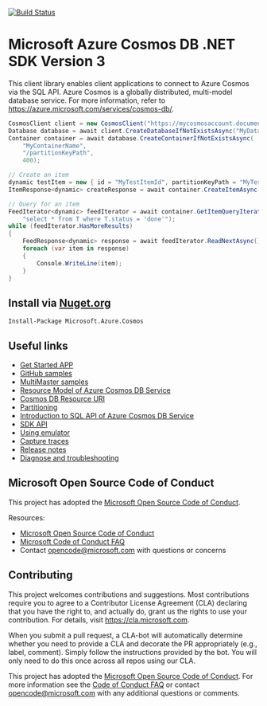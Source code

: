 [![Build Status](https://cosmos-db-sdk-public.visualstudio.com/cosmos-db-sdk-public/_apis/build/status/azure-cosmos-dotnet-v3?branchName=master)](https://cosmos-db-sdk-public.visualstudio.com/cosmos-db-sdk-public/_build/latest?definitionId=41&branchName=master)

# Microsoft Azure Cosmos DB .NET SDK Version 3

This client library enables client applications to connect to Azure Cosmos via the SQL API. Azure Cosmos is a globally distributed, multi-model database service. For more information, refer to https://azure.microsoft.com/services/cosmos-db/.

```csharp
CosmosClient client = new CosmosClient("https://mycosmosaccount.documents.azure.com:443/", "mysupersecretkey");
Database database = await client.CreateDatabaseIfNotExistsAsync("MyDatabaseName");
Container container = await database.CreateContainerIfNotExistsAsync(
    "MyContainerName",
    "/partitionKeyPath",
    400);

// Create an item
dynamic testItem = new { id = "MyTestItemId", partitionKeyPath = "MyTestPkValue", details = "it's working", status = "done" };
ItemResponse<dynamic> createResponse = await container.CreateItemAsync(testItem);

// Query for an item
FeedIterator<dynamic> feedIterator = await container.GetItemQueryIterator<dynamic>(
    "select * from T where T.status = 'done'");
while (feedIterator.HasMoreResults)
{
    FeedResponse<dynamic> response = await feedIterator.ReadNextAsync();
    foreach (var item in response)
    {
        Console.WriteLine(item);
    }
}
```

## Install via [Nuget.org](https://www.nuget.org/packages/Microsoft.Azure.Cosmos/)

`Install-Package Microsoft.Azure.Cosmos`

## Useful links

- [Get Started APP](https://docs.microsoft.com/azure/cosmos-db/sql-api-get-started)
- [GitHub samples](https://github.com/Azure/azure-cosmos-dotnet-v3/tree/master/Microsoft.Azure.Cosmos.Samples)
- [MultiMaster samples](https://github.com/markjbrown/azure-cosmosdb-dotnet/tree/master/samples/MultiMaster)
- [Resource Model of Azure Cosmos DB Service](https://docs.microsoft.com/azure/cosmos-db/sql-api-resources)
- [Cosmos DB Resource URI](https://docs.microsoft.com/rest/api/documentdb/documentdb-resource-uri-syntax-for-rest)
- [Partitioning](https://docs.microsoft.com/azure/cosmos-db/partition-data)
- [Introduction to SQL API of Azure Cosmos DB Service](https://docs.microsoft.com/azure/cosmos-db/sql-api-sql-query)
- [SDK API](https://docs.microsoft.com/dotnet/api/microsoft.azure.cosmos?view=azure-dotnet)
- [Using emulator](https://github.com/Azure/azure-documentdb-dotnet/blob/master/docs/documentdb-nosql-local-emulator.md)
- [Capture traces](https://github.com/Azure/azure-documentdb-dotnet/blob/master/docs/documentdb-sdk_capture_etl.md)
- [Release notes](https://github.com/Azure/azure-cosmos-dotnet-v3/blob/master/changelog.md)
- [Diagnose and troubleshooting](https://docs.microsoft.com/azure/cosmos-db/troubleshoot-dot-net-sdk)

## Microsoft Open Source Code of Conduct
This project has adopted the [Microsoft Open Source Code of Conduct](https://opensource.microsoft.com/codeofconduct/).

Resources:

- [Microsoft Open Source Code of Conduct](https://opensource.microsoft.com/codeofconduct/)
- [Microsoft Code of Conduct FAQ](https://opensource.microsoft.com/codeofconduct/faq/)
- Contact [opencode@microsoft.com](mailto:opencode@microsoft.com) with questions or concerns


## Contributing

This project welcomes contributions and suggestions.  Most contributions require you to agree to a
Contributor License Agreement (CLA) declaring that you have the right to, and actually do, grant us
the rights to use your contribution. For details, visit https://cla.microsoft.com.

When you submit a pull request, a CLA-bot will automatically determine whether you need to provide
a CLA and decorate the PR appropriately (e.g., label, comment). Simply follow the instructions
provided by the bot. You will only need to do this once across all repos using our CLA.

This project has adopted the [Microsoft Open Source Code of Conduct](https://opensource.microsoft.com/codeofconduct/).
For more information see the [Code of Conduct FAQ](https://opensource.microsoft.com/codeofconduct/faq/) or
contact [opencode@microsoft.com](mailto:opencode@microsoft.com) with any additional questions or comments.

